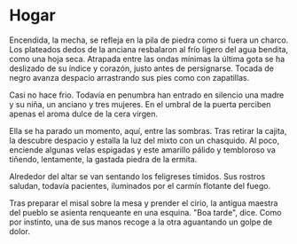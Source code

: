 # Hogar

Encendida, la mecha, se refleja en la pila de piedra como si fuera un charco. Los plateados dedos de la anciana resbalaron al frío ligero del agua bendita, como una hoja seca. Atrapada entre las ondas mínimas la última gota se ha deslizado de su índice y corazón, justo antes de persignarse. Tocada de negro avanza despacio arrastrando sus pies como con zapatillas. 

Casi no hace frio. Todavía en penumbra han entrado en silencio una madre y su niña, un anciano y tres mujeres. En el umbral de la puerta perciben apenas el aroma dulce de la cera virgen.

Ella se ha parado un momento, aquí, entre las sombras. Tras retirar la cajita, la descubre despacio y estalla la luz del mixto con un chasquido. Al poco, enciende algunas velas espigadas y este amarillo pálido y tembloroso va tiñendo, lentamente, la gastada piedra de la ermita. 

Alrededor del altar se van sentando los feligreses tímidos. Sus rostros saludan, todavía pacientes, iluminados por el carmín flotante del fuego.

Tras preparar el misal sobre la mesa y prender el cirio, la antigua maestra del pueblo se asienta renqueante en una esquina. "Boa tarde", dice. Como por instinto, una de sus manos recoge a la otra aguantando un golpe de dolor.

